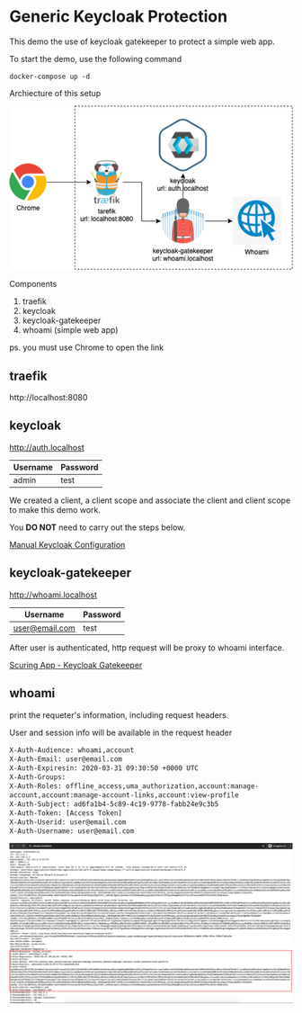 # Generic Keycloak Protection

This demo the use of keycloak gatekeeper to protect a simple web app. 

To start the demo, use the following command
```
docker-compose up -d
```

Archiecture of this setup

![Achitecture diagram](./img/traefik-keycloak-gatekeeper-whoami.png "Architecture")

Components
1. traefik
2. keycloak
3. keycloak-gatekeeper
4. whoami (simple web app)

ps. you must use Chrome to open the link

## traefik

http://localhost:8080

## keycloak

http://auth.localhost


|Username | Password |
|--|--|
|admin|test|


We created a client, a client scope and associate the client and client scope to make this demo work.

You **DO NOT** need to carry out the steps below.

[Manual Keycloak Configuration](./MANUAL-CONFIG-KEYCLOAK.md)

## keycloak-gatekeeper

http://whoami.localhost

|Username | Password |
|--|--|
|user@email.com|test|

After user is authenticated, http request will be proxy to whoami interface.

[Scuring App - Keycloak Gatekeeper](https://www.keycloak.org/docs/latest/securing_apps/index.html#_keycloak_generic_adapter)

## whoami

print the requeter's information, including request headers.

User and session info will be available in the request header

```
X-Auth-Audience: whoami,account
X-Auth-Email: user@email.com
X-Auth-Expiresin: 2020-03-31 09:30:50 +0000 UTC
X-Auth-Groups: 
X-Auth-Roles: offline_access,uma_authorization,account:manage-account,account:manage-account-links,account:view-profile
X-Auth-Subject: ad6fa1b4-5c89-4c19-9778-fabb24e9c3b5
X-Auth-Token: [Access Token]
X-Auth-Userid: user@email.com
X-Auth-Username: user@email.com
```

![whoami response](./img/whoami-response.png "whoami response")